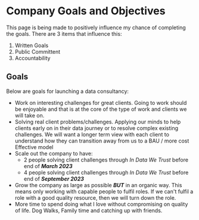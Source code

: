 # Company Goals and Objectives

This page is being made to positively influence my chance of completing the goals. There are 3 items that influence this:

1. Written Goals
2. Public Committent
3. Accountability 

## Goals

Below are goals for launching a data consultancy:

- Work on interesting challenges for great clients. Going to work should be enjoyable and that is at the core of the type of work and clients we will take on.
- Solving real client problems/challenges. Applying our minds to help clients early on in their data journey or to resolve complex existing challenges. We will want a longer term view with each client to understand how they can transition away from us to a BAU / more cost Effective model
- Scale out the company to have:
  - 2 people solving client challenges through *In Data We Trust* before end of ***March 2023***
  - 4 people solving client challenges through *In Data We Trust* before end of ***September 2023***
- Grow the company as large as possible ***BUT*** in an organic way. This means only working with capable people to fulfil roles. If we can't fulfil a role with a good quality resource, then we will turn down the role.
- More time to spend doing what I love without compromising on quality of life. Dog Walks, Family time and catching up with friends.
  